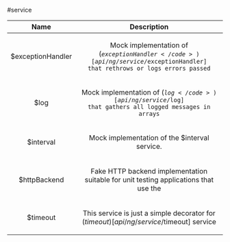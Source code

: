
#service

| Name | Description |
| :--: | :--: |
| $exceptionHandler | <p>Mock implementation of (<code>$exceptionHandler</code>)[api/ng/service/$exceptionHandler] that rethrows or logs errors passed</p>  |
| $log | <p>Mock implementation of (<code>$log</code>)[api/ng/service/$log] that gathers all logged messages in arrays</p>  |
| $interval | <p>Mock implementation of the $interval service.</p>  |
| $httpBackend | <p>Fake HTTP backend implementation suitable for unit testing applications that use the</p>  |
| $timeout | <p>This service is just a simple decorator for ($timeout)[api/ng/service/$timeout] service</p>  |

